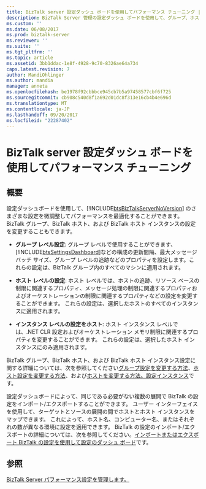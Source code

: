 ```yaml
---
title: BizTalk server 設定ダッシュ ボードを使用してパフォーマンス チューニング |Microsoft ドキュメント
description: BizTalk Server 管理の設定ダッシュ ボードを使用して、グループ、ホスト、およびホスト インスタンスの設定を更新
ms.custom: ''
ms.date: 06/08/2017
ms.prod: biztalk-server
ms.reviewer: ''
ms.suite: ''
ms.tgt_pltfrm: ''
ms.topic: article
ms.assetid: 3bb1ddac-1e8f-4928-9c70-8326ae64a734
caps.latest.revision: 7
author: MandiOhlinger
ms.author: mandia
manager: anneta
ms.openlocfilehash: be1978f92cbbbce945cb7b5a97458577cbf6f725
ms.sourcegitcommit: cb908c540d8f1a692d01dc8f313e16cb4b4e696d
ms.translationtype: MT
ms.contentlocale: ja-JP
ms.lasthandoff: 09/20/2017
ms.locfileid: "22287402"
---
```

# <a name="use-settings-dashboard-for-biztalk-server-performance-tuning"></a>BizTalk server 設定ダッシュ ボードを使用してパフォーマンス チューニング

## <a name="overview"></a>概要
設定ダッシュボードを使用して、[!INCLUDE[btsBizTalkServerNoVersion](../includes/btsbiztalkservernoversion-md.md)] のさまざまな設定を微調整してパフォーマンスを最適化することができます。 BizTalk グループ、BizTalk ホスト、および BizTalk ホスト インスタンスの設定を変更することもできます。  
  
-   **グループ レベル設定**: グループ レベルで使用することができます、[!INCLUDE[btsSettingsDashboard](../includes/btssettingsdashboard-md.md)]などの構成の更新間隔、最大メッセージ バッチ サイズ、グループ レベルの追跡などのプロパティを設定します。これらの設定は、BizTalk グループ内のすべてのマシンに適用されます。  
  
-   **ホスト レベルの設定**: ホスト レベルでは、ホストの追跡、リソース ベースの制限に関連するプロパティ、メッセージ処理の制限に関連するプロパティおよびオーケストレーションの制限に関連するプロパティなどの設定を変更することができます。 これらの設定は、選択したホストのすべてのインスタンスに適用されます。  
  
-   **インスタンス レベルの設定をホスト**: ホスト インスタンス レベルでは、.NET CLR 設定およびオーケストレーション メモリ制限に関連するプロパティを変更することができます。 これらの設定は、選択したホスト インスタンスにのみ適用されます。  
  
 BizTalk グループ、BizTalk ホスト、および BizTalk ホスト インスタンス設定に関する詳細については、次を参照してください[グループ設定を変更する方法](../core/how-to-modify-group-settings.md)、[ホスト設定を変更する方法](../core/how-to-modify-host-settings.md)、および[ホストを変更する方法。設定インスタンス](../core/how-to-modify-host-instance-settings.md)です。  
  
 設定ダッシュボードによって、同じである必要がない複数の展開で BizTalk の設定をインポート/エクスポートすることができます。 ユーザー インターフェイスを使用して、ターゲットとソースの展開の間でホストとホスト インスタンスをマップできます。 これによって、ホスト名、コンピューター名、またはそれぞれの数が異なる環境に設定を適用できます。 BizTalk の設定のインポート/エクスポートの詳細については、次を参照してください。[インポートまたはエクスポート BizTalk の設定を使用して設定のダッシュ ボード](how-to-import-biztalk-settings-using-settings-dashboard.md)です。  
  
## <a name="see-also"></a>参照  
 [BizTalk Server パフォーマンス設定を管理します。](../core/managing-biztalk-server-performance-settings.md)